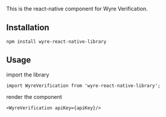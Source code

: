This is the react-native component for Wyre Verification.

## Installation

`npm install wyre-react-native-library`

## Usage

import the library

```
import WyreVerification from 'wyre-react-native-library';
```

render the component

```
<WyreVerification apiKey={apiKey}/>
```
